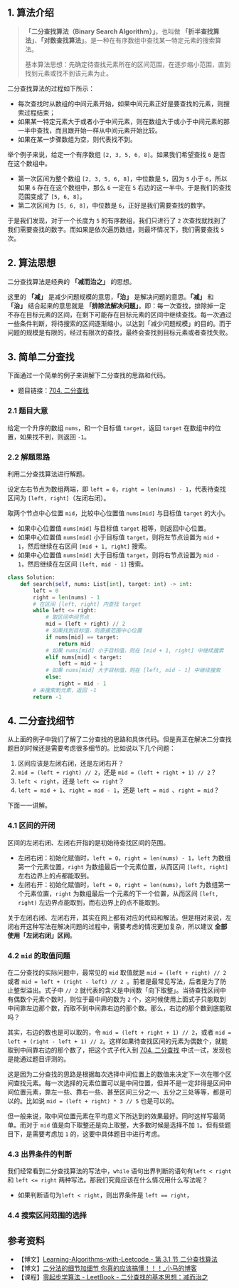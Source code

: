 ## 1. 算法介绍

> **「二分查找算法（Binary Search Algorithm）」**，也叫做 **「折半查找算法」**、**「对数查找算法」**。是一种在有序数组中查找某一特定元素的搜索算法。
>
> 基本算法思想：先确定待查找元素所在的区间范围，在逐步缩小范围，直到找到元素或找不到该元素为止。

二分查找算法的过程如下所示：

- 每次查找时从数组的中间元素开始，如果中间元素正好是要查找的元素，则搜索过程结束；
- 如果某一特定元素大于或者小于中间元素，则在数组大于或小于中间元素的那一半中查找，而且跟开始一样从中间元素开始比较。
- 如果在某一步骤数组为空，则代表找不到。

举个例子来说，给定一个有序数组 `[2, 3, 5, 6, 8]`。如果我们希望查找 `6` 是否在这个数组中。

- 第一次区间为整个数组 `[2, 3, 5, 6, 8]`，中位数是 `5`，因为 `5` 小于 `6`，所以如果 `6` 存在在这个数组中，那么 `6` 一定在 `5` 右边的这一半中。于是我们的查找范围变成了 `[5, 6, 8]`。
- 第二次区间为 `[5, 6, 8]`，中位数是 `6`，正好是我们需要查找的数字。

于是我们发现，对于一个长度为 `5` 的有序数组，我们只进行了 `2` 次查找就找到了我们需要查找的数字。而如果是依次遍历数组，则最坏情况下，我们需要查找 `5` 次。

## 2. 算法思想

二分查找算法是经典的 **「减而治之」** 的思想。

这里的 **「减」** 是减少问题规模的意思，**「治」** 是解决问题的意思。**「减」** 和 **「治」** 结合起来的意思就是 **「排除法解决问题」**。即：每一次查找，排除掉一定不存在目标元素的区间，在剩下可能存在目标元素的区间中继续查找。每一次通过一些条件判断，将待搜索的区间逐渐缩小，以达到「减少问题规模」的目的。而于问题的规模是有限的，经过有限次的查找，最终会查找到目标元素或者查找失败。

## 3. 简单二分查找

下面通过一个简单的例子来讲解下二分查找的思路和代码。

- 题目链接：[704. 二分查找](https://leetcode-cn.com/problems/binary-search/)

### 2.1 题目大意

给定一个升序的数组 `nums`，和一个目标值 `target`，返回 `target` 在数组中的位置，如果找不到，则返回 `-1`。

### 2.2 解题思路

利用二分查找算法进行解题。

设定左右节点为数组两端，即 `left = 0`，`right = len(nums) - 1`，代表待查找区间为 `[left, right]`（左闭右闭）。

取两个节点中心位置 `mid`，比较中心位置值 `nums[mid]` 与目标值 `target` 的大小。

- 如果中心位置值 `nums[mid]` 与目标值 `target` 相等，则返回中心位置。
- 如果中心位置值 `nums[mid]` 小于目标值 `target`，则将左节点设置为 `mid + 1`，然后继续在右区间 `[mid + 1, right]` 搜索。
- 如果中心位置值 `nums[mid]` 大于目标值 `target`，则将右节点设置为 `mid - 1`，然后继续在左区间 `[left, mid - 1]` 搜索。

```Python
class Solution:
    def search(self, nums: List[int], target: int) -> int:
        left = 0
        right = len(nums) - 1
        # 在区间 [left, right] 内查找 target
        while left <= right:
            # 取区间中间节点
            mid = (left + right) // 2
            # 如果找到目标值，则直接范围中心位置
            if nums[mid] == target:
                return mid
            # 如果 nums[mid] 小于目标值，则在 [mid + 1, right] 中继续搜索
            elif nums[mid] < target:
                left = mid + 1
            # 如果 nums[mid] 大于目标值，则在 [left, mid - 1] 中继续搜索
            else:
                right = mid - 1
        # 未搜索到元素，返回 -1
        return -1
```

## 4. 二分查找细节

从上面的例子中我们了解了二分查找的思路和具体代码。但是真正在解决二分查找题目的时候还是需要考虑很多细节的。比如说以下几个问题：

1. 区间应该是左闭右闭，还是左闭右开？
2. `mid = (left + right) // 2`，还是 `mid = (left + right + 1) // 2`？
3. `left < right`，还是 `left <= right`？
4. `left = mid + 1`、`right = mid - 1`，还是 `left = mid `、`right = mid`？

下面一一讲解。

### 4.1 区间的开闭

区间的左闭右闭、左闭右开指的是初始待查找区间的范围。

- 左闭右闭：初始化赋值时，`left = 0`，`right = len(nums) - 1`，`left` 为数组第一个元素位置，`right` 为数组最后一个元素位置，从而区间 `[left, right]` 左右边界上的点都能取到。
- 左闭右开：初始化赋值时，`left = 0`，`right = len(nums)`，`left` 为数组第一个元素位置，`right` 为数组最后一个元素的下一个位置，从而区间 `[left, right)` 左边界点能取到，而右边界上的点不能取到。

关于左闭右闭、左闭右开，其实在网上都有对应的代码和解法。但是相对来说，左闭右开这种写法在解决问题的过程中，需要考虑的情况更加复杂，所以建议 **全部使用「左闭右闭」区间**。

### 4.2 `mid` 的取值问题

在二分查找的实际问题中，最常见的 `mid` 取值就是 `mid = (left + right) // 2` 或者 `mid = left + (right - left) // 2 `。前者是最常见写法，后者是为了防止整型溢出。式子中 `// 2` 就代表的含义是中间数「向下取整」。当待查找区间中有偶数个元素个数时，则位于最中间的数为 `2` 个，这时候使用上面式子只能取到中间靠左边那个数，而取不到中间靠右边的那个数。那么，右边的那个数到底能取吗？

其实，右边的数也是可以取的，令 `mid = (left + right + 1) // 2`，或者 `mid = left + (right - left + 1) // 2`。这样如果待查找区间的元素为偶数个，就能取到中间靠右边的那个数了，把这个式子代入到 [704. 二分查找](https://leetcode-cn.com/problems/binary-search/) 中试一试，发现也是能通过题目评测的。

这是因为二分查找的思路是根据每次选择中间位置上的数值来决定下一次在哪个区间查找元素。每一次选择的元素位置可以是中间位置，但并不是一定非得是区间中间位置元素，靠左一些、靠右一些、甚至区间三分之一、五分之三处等等，都是可以的。比如说 `mid = (left + right) * 3 // 5` 也是可以的。

但一般来说，取中间位置元素在平均意义下所达到的效果最好。同时这样写最简单。而对于 `mid` 值是向下取整还是向上取整，大多数时候是选择不加 `1`。但有些题目下，是需要考虑加 `1` 的，这要中具体题目中进行考虑。

### 4.3 出界条件的判断

我们经常看到二分查找算法的写法中，`while` 语句出界判断的语句有`left < right` 和 `left <= right` 两种写法。那我们究竟应该在什么情况用什么写法呢？

- 如果判断语句为`left < right`，则出界条件是 `left == right`，

### 4.4 搜索区间范围的选择



## 参考资料

- 【博文】[Learning-Algorithms-with-Leetcode - 第 3.1 节 二分查找算法](https://www.yuque.com/liweiwei1419/algo/wkmtx4)
- 【博文】[二分法的细节加细节 你真的应该搞懂！！！_小马的博客](https://blog.csdn.net/xiao_jj_jj/article/details/106018702)
- 【课程】[零起步学算法 - LeetBook - 二分查找的基本思想：减而治之](https://leetcode-cn.com/leetbook/read/learning-algorithms-with-leetcode/xsz9zc/)

